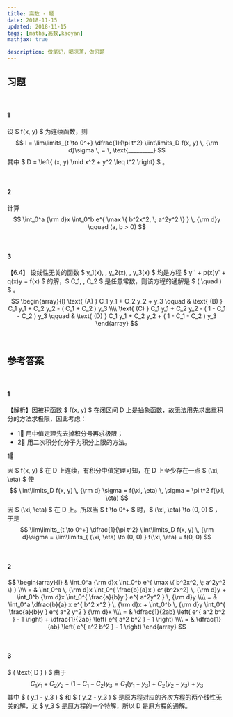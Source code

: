 ```yaml
---
title: 高数 · 题
date: 2018-11-15
updated: 2018-11-15
tags: [maths,高数,kaoyan]
mathjax: true

description: 做笔记，喝凉茶，做习题
---
```


## 习题

<br>

#### 1

设 $ f(x, y) $ 为连续函数，则
$$
I = \lim\limits_{t \to 0^+} \dfrac{1}{\pi t^2} \iint\limits_D f(x, y) \, {\rm d}\sigma \, = \, \text{_________}
$$
其中 $ D = \left\{ (x, y) \mid x^2 + y^2 \leq t^2 \right\} $ 。

<br>

#### 2

计算
$$
\int_0^a {\rm d}x \int_0^b e^{ \max \{ b^2x^2, \; a^2y^2 \} } \, {\rm d}y \qquad (a, b > 0)
$$

<br>

#### 3
【6.4】
设线性无关的函数 $ y_1(x), \, y_2(x), \, y_3(x) $ 均是方程 $ y'' + p(x)y' + q(x)y = f(x) $ 的解，$ C_1, \, C_2 $ 是任意常数，则该方程的通解是 $ ( \quad ) $ 。
$$
\begin{array}{l}
	\text{ (A) } C_1 y_1 + C_2 y_2 + y_3 \qquad & \text{ (B) } C_1 y_1 + C_2 y_2 - ( C_1 + C_2 ) y_3 \\\\
	\text{ (C) } C_1 y_1 + C_2 y_2 - ( 1 - C_1 - C_2 ) y_3 \qquad & \text{ (D) } C_1 y_1 + C_2 y_2 + ( 1 - C_1 - C_2 ) y_3 
\end{array}
$$



<br>

## 参考答案

<br>

#### 1

【解析】因被积函数 $ f(x, y) $ 在闭区间 D 上是抽象函数，故无法用先求出重积分的方法求极限，因此考虑：

- 1⃣️ 用中值定理先去掉积分号再求极限；
- 2⃣️ 用二次积分化分子为积分上限的方法。

1⃣️ 

因 $ f(x, y) $ 在 D 上连续，有积分中值定理可知，在 D 上至少存在一点 $ (\xi, \eta) $ 使
$$
\iint\limits_D f(x, y) \, {\rm d} \sigma = f(\xi, \eta) \, \sigma = \pi t^2 f(\xi, \eta)
$$
因 $ (\xi, \eta) $ 在 D 上。所以当 $ t \to 0^+ $ 时，$ (\xi, \eta) \to (0, 0) $ ，于是
$$
\lim\limits_{t \to 0^+} \dfrac{1}{\pi t^2} \iint\limits_D f(x, y) \, {\rm d}\sigma = 
\lim\limits_{ (\xi, \eta) \to (0, 0) } f(\xi, \eta) = 
f(0, 0)
$$

<br>

#### 2

$$
\begin{array}{l}
& \int_0^a {\rm d}x \int_0^b e^{ \max \{ b^2x^2, \; a^2y^2 \} } \\\\
= & \int_0^a \, {\rm d}x \int_0^{ \frac{b}{a}x } e^{b^2x^2} \, {\rm d}y + \int_0^b {\rm d}x \int_0^{ \frac{a}{b}y } e^{ a^2y^2 } \, {\rm d}y \\\\
= & \int_0^a \dfrac{b}{a} x e^{ b^2 x^2 } \, {\rm d}x + \int_0^b \, {\rm d}y \int_0^{ \frac{a}{b}y } e^{ a^2 y^2 } {\rm d}x \\\\
= & \dfrac{1}{2ab} \left( e^{ a^2 b^2 } - 1 \right) + \dfrac{1}{2ab} \left( e^{ a^2 b^2 } - 1 \right) \\\\
= & \dfrac{1}{ab} \left( e^{ a^2 b^2 } - 1 \right)
\end{array}
$$

<br>

#### 3
$ ( \text{ D } ) $ 由于
$$
C_1 y_1 + C_2 y_2 + ( 1 - C_1 - C_2 ) y_3 = C_1 ( y_1 - y_3 ) + C_2 ( y_2 - y_3 ) + y_3
$$
其中 $ ( y_1 - y_3 ) $ 和 $ ( y_2 - y_3 ) $ 是原方程对应的齐次方程的两个线性无关的解，又 $ y_3 $ 是原方程的一个特解，所以 D 是原方程的通解。












